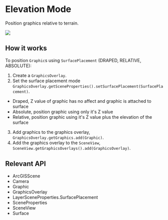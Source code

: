 # Elevation Mode

Position graphics relative to terrain.

![]("ElevationMode.png)

## How it works

To position `Graphic`s using `SurfacePlacement` (DRAPED, RELATIVE, ABSOLUTE):


  1. Create a `GraphicsOverlay`.
  2. Set the surface placement mode `GraphicsOverlay.getSceneProperties().setSurfacePlacement(SurfacePlacement)`.
  * Draped, Z value of graphic has no affect and graphic is attached to surface
  * Absolute, position graphic using only it's Z value
  * Relative, position graphic using it's Z value plus the elevation of the surface
  3. Add graphics to the graphics overlay, `GraphicsOverlay.getGraphics.add(Graphic)`.
  4. Add the graphics overlay to the `SceneView`, `SceneView.getGraphicsOverlays().add(GraphicsOverlay)`.


## Relevant API


  * ArcGISScene
  * Camera
  * Graphic
  * GraphicsOverlay
  * LayerSceneProperties.SurfacePlacement
  * SceneProperties
  * SceneView
  * Surface



